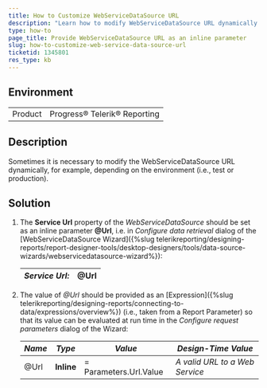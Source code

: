 ```yaml
---
title: How to Customize WebServiceDataSource URL
description: "Learn how to modify WebServiceDataSource URL dynamically."
type: how-to
page_title: Provide WebServiceDataSource URL as an inline parameter
slug: how-to-customize-web-service-data-source-url
ticketid: 1345801
res_type: kb
---
```


## Environment

<table>
	<tr>
		<td>Product</td>
		<td>Progress® Telerik® Reporting</td>
	</tr>
</table>


## Description

Sometimes it is necessary to modify the WebServiceDataSource URL dynamically, for example, depending on the environment (i.e., test or production).

## Solution

1. The **Service Url** property of the _WebServiceDataSource_ should be set as an inline parameter **@Url**, i.e. in _Configure data retrieval_ dialog of the [WebServiceDataSource Wizard]({%slug telerikreporting/designing-reports/report-designer-tools/desktop-designers/tools/data-source-wizards/webservicedatasource-wizard%}):
	
	_Service Url:_| __@Url__
	---|---

1. The value of _@Url_ should be provided as an [Expression]({%slug telerikreporting/designing-reports/connecting-to-data/expressions/overview%}) (i.e., taken from a Report Parameter) so that its value can be evaluated at run time in the _Configure request parameters_ dialog of the Wizard: 

	_Name_|_Type_|_Value_|_Design-Time Value_
	---|---|---|---
	@Url|__Inline__|= Parameters.Url.Value|_A valid URL to a Web Service_
